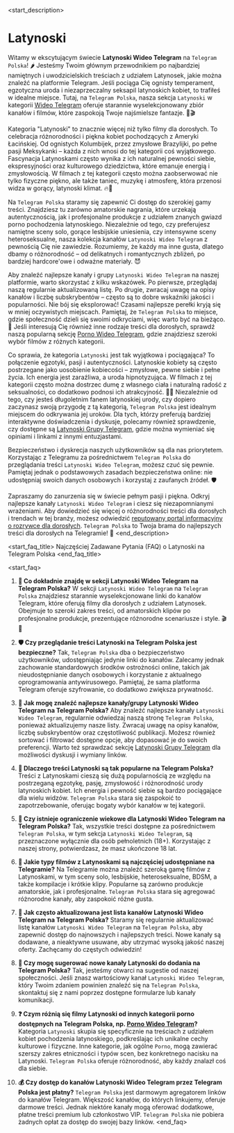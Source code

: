 <start_description>
# Latynoski

Witamy w ekscytującym świecie **Latynoski Wideo Telegram** na `Telegram Polska`! 🌶️ Jesteśmy Twoim głównym przewodnikiem po najbardziej namiętnych i uwodzicielskich treściach z udziałem Latynosek, jakie można znaleźć na platformie Telegram. Jeśli pociąga Cię ognisty temperament, egzotyczna uroda i niezaprzeczalny seksapil latynoskich kobiet, to trafiłeś w idealne miejsce. Tutaj, na `Telegram Polska`, nasza sekcja `Latynoski` w kategorii [Wideo Telegram](/wideo/) oferuje starannie wyselekcjonowany zbiór kanałów i filmów, które zaspokoją Twoje najśmielsze fantazje. 💃🎬

Kategoria "Latynoski" to znacznie więcej niż tylko filmy dla dorosłych. To celebracja różnorodności i piękna kobiet pochodzących z Ameryki Łacińskiej. Od ognistych Kolumbijek, przez zmysłowe Brazylijki, po pełne pasji Meksykanki – każda z nich wnosi do tej kategorii coś wyjątkowego. Fascynacja Latynoskami często wynika z ich naturalnej pewności siebie, ekspresyjności oraz kulturowego dziedzictwa, które emanuje energią i zmysłowością. W filmach z tej kategorii często można zaobserwować nie tylko fizyczne piękno, ale także taniec, muzykę i atmosferę, która przenosi widza w gorący, latynoski klimat. 🔥🌴

Na `Telegram Polska` staramy się zapewnić Ci dostęp do szerokiej gamy treści. Znajdziesz tu zarówno amatorskie nagrania, które urzekają autentycznością, jak i profesjonalne produkcje z udziałem znanych gwiazd porno pochodzenia latynoskiego. Niezależnie od tego, czy preferujesz namiętne sceny solo, gorące lesbijskie uniesienia, czy intensywne sceny heteroseksualne, nasza kolekcja kanałów `Latynoski Wideo Telegram` z pewnością Cię nie zawiedzie. Rozumiemy, że każdy ma inne gusta, dlatego dbamy o różnorodność – od delikatnych i romantycznych zbliżeń, po bardziej hardcore'owe i odważne materiały. 😈

Aby znaleźć najlepsze kanały i grupy `Latynoski Wideo Telegram` na naszej platformie, warto skorzystać z kilku wskazówek. Po pierwsze, przeglądaj naszą regularnie aktualizowaną listę. Po drugie, zwracaj uwagę na opisy kanałów i liczbę subskrybentów – często są to dobre wskaźniki jakości i popularności. Nie bój się eksplorować! Czasami najlepsze perełki kryją się w mniej oczywistych miejscach. Pamiętaj, że `Telegram Polska` to miejsce, gdzie społeczność dzieli się swoimi odkryciami, więc warto być na bieżąco. 🚀 Jeśli interesują Cię również inne rodzaje treści dla dorosłych, sprawdź naszą popularną sekcję [Porno Wideo Telegram](/wideo/porno/), gdzie znajdziesz szeroki wybór filmów z różnych kategorii.

Co sprawia, że kategoria `Latynoski` jest tak wyjątkowa i pociągająca? To połączenie egzotyki, pasji i autentyczności. Latynoskie kobiety są często postrzegane jako uosobienie kobiecości – zmysłowe, pewne siebie i pełne życia. Ich energia jest zaraźliwa, a uroda hipnotyzująca. W filmach z tej kategorii często można dostrzec dumę z własnego ciała i naturalną radość z seksualności, co dodatkowo podnosi ich atrakcyjność. 🍑✨ Niezależnie od tego, czy jesteś długoletnim fanem latynoskiej urody, czy dopiero zaczynasz swoją przygodę z tą kategorią, `Telegram Polska` jest idealnym miejscem do odkrywania jej uroków. Dla tych, którzy preferują bardziej interaktywne doświadczenia i dyskusje, polecamy również sprawdzenie, czy dostępne są [Latynoski Grupy Telegram](/grupy/latynoski/), gdzie można wymieniać się opiniami i linkami z innymi entuzjastami.

Bezpieczeństwo i dyskrecja naszych użytkowników są dla nas priorytetem. Korzystając z Telegramu za pośrednictwem `Telegram Polska` do przeglądania treści `Latynoski Wideo Telegram`, możesz czuć się pewnie. Pamiętaj jednak o podstawowych zasadach bezpieczeństwa online: nie udostępniaj swoich danych osobowych i korzystaj z zaufanych źródeł. 🛡️

Zapraszamy do zanurzenia się w świecie pełnym pasji i piękna. Odkryj najlepsze kanały `Latynoski Wideo Telegram` i ciesz się niezapomnianymi wrażeniami. Aby dowiedzieć się więcej o różnorodności treści dla dorosłych i trendach w tej branży, możesz odwiedzić [reputowany portal informacyjny o rozrywce dla dorosłych](https://avn.com). `Telegram Polska` to Twoja brama do najlepszych treści dla dorosłych na Telegramie! 🌟
<end_description>

<start_faq_title>
Najczęściej Zadawane Pytania (FAQ) o Latynoski na Telegram Polska
<end_faq_title>

<start_faq>
1. **🤔 Co dokładnie znajdę w sekcji Latynoski Wideo Telegram na Telegram Polska?**
W sekcji `Latynoski Wideo Telegram` na `Telegram Polska` znajdziesz starannie wyselekcjonowane linki do kanałów Telegram, które oferują filmy dla dorosłych z udziałem Latynosek. Obejmuje to szeroki zakres treści, od amatorskich klipów po profesjonalne produkcje, prezentujące różnorodne scenariusze i style. 🎬💃

2. **🛡️ Czy przeglądanie treści Latynoski na Telegram Polska jest bezpieczne?**
Tak, `Telegram Polska` dba o bezpieczeństwo użytkowników, udostępniając jedynie linki do kanałów. Zalecamy jednak zachowanie standardowych środków ostrożności online, takich jak nieudostępnianie danych osobowych i korzystanie z aktualnego oprogramowania antywirusowego. Pamiętaj, że sama platforma Telegram oferuje szyfrowanie, co dodatkowo zwiększa prywatność.

3. **🚀 Jak mogę znaleźć najlepsze kanały/grupy Latynoski Wideo Telegram na Telegram Polska?**
Aby znaleźć najlepsze kanały `Latynoski Wideo Telegram`, regularnie odwiedzaj naszą stronę `Telegram Polska`, ponieważ aktualizujemy nasze listy. Zwracaj uwagę na opisy kanałów, liczbę subskrybentów oraz częstotliwość publikacji. Możesz również sortować i filtrować dostępne opcje, aby dopasować je do swoich preferencji. Warto też sprawdzać sekcję [Latynoski Grupy Telegram](/grupy/latynoski/) dla możliwości dyskusji i wymiany linków.

4. **💖 Dlaczego treści Latynoski są tak popularne na Telegram Polska?**
Treści z Latynoskami cieszą się dużą popularnością ze względu na postrzeganą egzotykę, pasję, zmysłowość i różnorodność urody latynoskich kobiet. Ich energia i pewność siebie są bardzo pociągające dla wielu widzów. `Telegram Polska` stara się zaspokoić to zapotrzebowanie, oferując bogaty wybór kanałów w tej kategorii.

5. **🔞 Czy istnieje ograniczenie wiekowe dla Latynoski Wideo Telegram na Telegram Polska?**
Tak, wszystkie treści dostępne za pośrednictwem `Telegram Polska`, w tym sekcja `Latynoski Wideo Telegram`, są przeznaczone wyłącznie dla osób pełnoletnich (18+). Korzystając z naszej strony, potwierdzasz, że masz ukończone 18 lat.

6. **🌟 Jakie typy filmów z Latynoskami są najczęściej udostępniane na Telegramie?**
Na Telegramie można znaleźć szeroką gamę filmów z Latynoskami, w tym sceny solo, lesbijskie, heteroseksualne, BDSM, a także kompilacje i krótkie klipy. Popularne są zarówno produkcje amatorskie, jak i profesjonalne. `Telegram Polska` stara się agregować różnorodne kanały, aby zaspokoić różne gusta.

7. **🔄 Jak często aktualizowana jest lista kanałów Latynoski Wideo Telegram na Telegram Polska?**
Staramy się regularnie aktualizować listę kanałów `Latynoski Wideo Telegram` na `Telegram Polska`, aby zapewnić dostęp do najnowszych i najlepszych treści. Nowe kanały są dodawane, a nieaktywne usuwane, aby utrzymać wysoką jakość naszej oferty. Zachęcamy do częstych odwiedzin!

8. **💬 Czy mogę sugerować nowe kanały Latynoski do dodania na Telegram Polska?**
Tak, jesteśmy otwarci na sugestie od naszej społeczności. Jeśli znasz wartościowy kanał `Latynoski Wideo Telegram`, który Twoim zdaniem powinien znaleźć się na `Telegram Polska`, skontaktuj się z nami poprzez dostępne formularze lub kanały komunikacji.

9. **❓ Czym różnią się filmy Latynoski od innych kategorii porno dostępnych na Telegram Polska, np. [Porno Wideo Telegram](/wideo/porno/)?**
Kategoria `Latynoski` skupia się specyficznie na treściach z udziałem kobiet pochodzenia latynoskiego, podkreślając ich unikalne cechy kulturowe i fizyczne. Inne kategorie, jak ogólne `Porno`, mogą zawierać szerszy zakres etniczności i typów scen, bez konkretnego nacisku na Latynoski. `Telegram Polska` oferuje różnorodność, aby każdy znalazł coś dla siebie.

10. **💰 Czy dostęp do kanałów Latynoski Wideo Telegram przez Telegram Polska jest płatny?**
`Telegram Polska` jest darmowym agregatorem linków do kanałów Telegram. Większość kanałów, do których linkujemy, oferuje darmowe treści. Jednak niektóre kanały mogą oferować dodatkowe, płatne treści premium lub członkostwo VIP. `Telegram Polska` nie pobiera żadnych opłat za dostęp do swojej bazy linków.
<end_faq>
